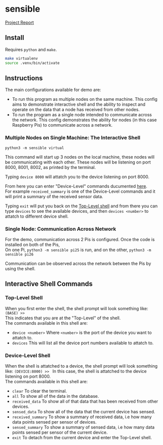 # sensible
[Project Report](./Report.pdf)

## Install
Requires ```python``` and ```make```.  
```sh
make virtualenv
source .venv/bin/activate
```
## Instructions
The main configurations available for demo are:
- To run this program as multiple nodes on the same machine. This config aims to demonstrate interactive shell and the ability to inspect and operate on the data that a node has received from other nodes.
- To run the program as a single node intended to communicate across the network. This config demonstrates the ability for nodes (in this case Raspberry Pis) to communicate across a network.

### Multiple Nodes on Single Machine: The Interactive Shell
```python3 -m sensible virtual```  
   
This command will start up 3 nodes on the local machine, these nodes will be communicating with each other. These nodes will be listening on port 8000, 8001, 8002, as printed by the terminal.  
   
Typing ```device 8000``` will attatch you to the device listening on port 8000.  

From here you can enter "Device-Level" commands ducumented [here](#device-level-shell).  
For example `received_summary` is one of the Device-Level commands and it will print a summary of the received sensor data.   

Typing `exit` will put you back on the [Top-Level shell](#top-level-shell) and from there you can type `devices` to see the available devices, and then `devices <number>` to attatch to different device shell.

### Single Node: Communication Across Network
For the demo, communication across 2 Pis is configured.
Once the code is installed on both of the Pis,  
On one Pi, 
```python3 -m sensible pi25```
is run, and on the other,
```python3 -m sensible pi26```  

Communication can be observed across the network between the Pis by using the shell.
## Interactive Shell Commands
### Top-Level Shell
When you first enter the shell, the shell prompt will look
something like:
```(BASE) >> ```  
This indicates that you are at the "Top-Level" of the shell.  
The commands available in this shell are:
- `device <number>` Where `<number>` is the port of the device you want to attatch to.
- `devices` This will list all the device port numbers available to attatch to.

### Device-Level Shell
When the shell is attatched to a device, the shell prompt will look
something like:
```(DEVICE:8000) >> ```
In this case, the shell is attatched to the device listening on port 8000.  
The commands available in this shell are:
- `clear` To clear the terminal.
- `all` To show all of the data in the database.
- `received_data` To show all of that data that has been received from other devices.
- `sensed_data` To show all of the data that the current device has sensed.
- `received_summary` To show a summary of received data, i.e how many data points sensed per sensor of devices.
- `sensed_summary` To show a summary of sensed data, i.e how many data points sensed per sensor of the current device.
- `exit` To detach from the current device and enter the Top-Level shell.

